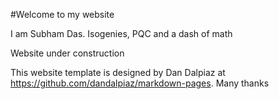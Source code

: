 #Welcome to my website

I am Subham Das. Isogenies, PQC and a dash of math

Website under construction





























This website template is designed by Dan Dalpiaz at https://github.com/dandalpiaz/markdown-pages. Many thanks
